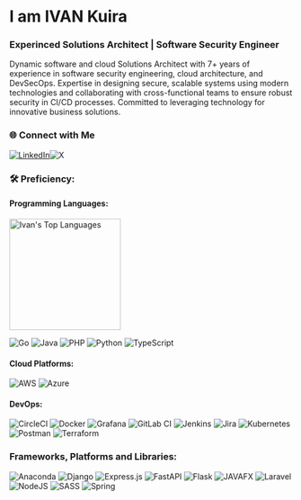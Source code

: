 # I am **IVAN** **Kuira**

### Experinced Solutions Architect | Software Security Engineer

Dynamic software and cloud Solutions Architect with 7+ years of experience in software security engineering, cloud architecture, and DevSecOps. Expertise in designing secure, scalable systems using modern technologies and collaborating with cross-functional teams to ensure robust security in CI/CD processes. Committed to leveraging technology for innovative business solutions.

### 🌐 Connect with Me
[![LinkedIn](https://img.shields.io/badge/-LinkedIn-blue?style=flat-square&logo=linkedin&logoColor=white&link=https://www.linkedin.com/in/ivan-j-kuria-p/)](https://www.linkedin.com/in/ivan-j-kuria-p/)![X](https://img.shields.io/badge/X-%23000000.svg?style=for-the-badge&logo=X&logoColor=white)

### :hammer_and_wrench: Preficiency:

#### Programming Languages:
  <img alt="Ivan's Top Languages" src="https://github-readme-stats.vercel.app/api/top-langs?username=i-am-ivan&langs_count=4&layout=compact&theme=react&bg_color=1F222E&title_color=68C3D4&icon_color=F8D866&border_color=1F222E&hide=JavaScript,CSS,Java,HTML,c%2B%2B,Ren'Py" height="198px"/>
  
  ![Go](https://img.shields.io/badge/go-%2300ADD8.svg?style=for-the-badge&logo=go&logoColor=white)
  ![Java](https://img.shields.io/badge/java-%23ED8B00.svg?style=for-the-badge&logo=openjdk&logoColor=white)
  ![PHP](https://img.shields.io/badge/php-%23777BB4.svg?style=for-the-badge&logo=php&logoColor=white)
  ![Python](https://img.shields.io/badge/python-3670A0?style=for-the-badge&logo=python&logoColor=ffdd54)
  ![TypeScript](https://img.shields.io/badge/typescript-%23007ACC.svg?style=for-the-badge&logo=typescript&logoColor=white)

#### Cloud Platforms:
  ![AWS](https://img.shields.io/badge/AWS-%23FF9900.svg?style=for-the-badge&logo=amazon-aws&logoColor=white)
  ![Azure](https://img.shields.io/badge/azure-%230072C6.svg?style=for-the-badge&logo=microsoftazure&logoColor=white)

#### DevOps:
  ![CircleCI](https://img.shields.io/badge/circle%20ci-%23161616.svg?style=for-the-badge&logo=circleci&logoColor=white)
  ![Docker](https://img.shields.io/badge/docker-%230db7ed.svg?style=for-the-badge&logo=docker&logoColor=white)
  ![Grafana](https://img.shields.io/badge/grafana-%23F46800.svg?style=for-the-badge&logo=grafana&logoColor=white)
  ![GitLab CI](https://img.shields.io/badge/gitlab%20ci-%23181717.svg?style=for-the-badge&logo=gitlab&logoColor=white)
  ![Jenkins](https://img.shields.io/badge/jenkins-%232C5263.svg?style=for-the-badge&logo=jenkins&logoColor=white)
  ![Jira](https://img.shields.io/badge/jira-%230A0FFF.svg?style=for-the-badge&logo=jira&logoColor=white)
  ![Kubernetes](https://img.shields.io/badge/kubernetes-%23326ce5.svg?style=for-the-badge&logo=kubernetes&logoColor=white)
  ![Postman](https://img.shields.io/badge/Postman-FF6C37?style=for-the-badge&logo=postman&logoColor=white)
  ![Terraform](https://img.shields.io/badge/terraform-%235835CC.svg?style=for-the-badge&logo=terraform&logoColor=white)

### Frameworks, Platforms and Libraries:
  ![Anaconda](https://img.shields.io/badge/Anaconda-%2344A833.svg?style=for-the-badge&logo=anaconda&logoColor=white)
  ![Django](https://img.shields.io/badge/django-%23092E20.svg?style=for-the-badge&logo=django&logoColor=white)
  ![Express.js](https://img.shields.io/badge/express.js-%23404d59.svg?style=for-the-badge&logo=express&logoColor=%2361DAFB)
  ![FastAPI](https://img.shields.io/badge/FastAPI-005571?style=for-the-badge&logo=fastapi)
  ![Flask](https://img.shields.io/badge/flask-%23000.svg?style=for-the-badge&logo=flask&logoColor=white)
  ![JAVAFX](https://img.shields.io/badge/javafx-%23FF0000.svg?style=for-the-badge&logo=javafx&logoColor=white)
  ![Laravel](https://img.shields.io/badge/laravel-%23FF2D20.svg?style=for-the-badge&logo=laravel&logoColor=white)
  ![NodeJS](https://img.shields.io/badge/node.js-6DA55F?style=for-the-badge&logo=node.js&logoColor=white)
  ![SASS](https://img.shields.io/badge/SASS-hotpink.svg?style=for-the-badge&logo=SASS&logoColor=white)
  ![Spring](https://img.shields.io/badge/spring-%236DB33F.svg?style=for-the-badge&logo=spring&logoColor=white)
